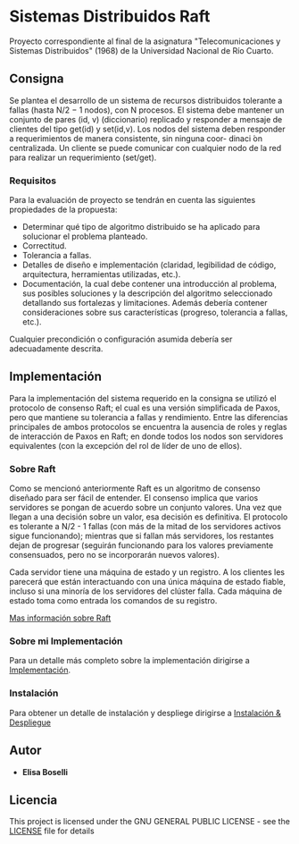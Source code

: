# Sistemas Distribuidos Raft

Proyecto correspondiente al final de la asignatura "Telecomunicaciones y Sistemas Distribuidos" (1968) de la Universidad Nacional de Río Cuarto.

## Consigna

Se plantea el desarrollo de un sistema de recursos distribuidos tolerante a fallas (hasta N/2 − 1 nodos), con N procesos.
El sistema debe mantener un conjunto de pares (id, v) (diccionario) replicado y responder a mensaje de clientes del tipo get(id) y set(id,v).
Los nodos del sistema deben responder a requerimientos de manera consistente, sin ninguna coor- dinaci ́on centralizada.
Un cliente se puede comunicar con cualquier nodo de la red para realizar un requerimiento (set/get).

### Requisitos

Para la evaluación de proyecto se tendrán en cuenta las siguientes propiedades de la propuesta:

* Determinar qué tipo de algoritmo distribuido se ha aplicado para solucionar el problema planteado.
* Correctitud.
* Tolerancia a fallas.
* Detalles de diseño e implementación (claridad, legibilidad de código, arquitectura, herramientas utilizadas, etc.).
* Documentación, la cual debe contener una introducción al problema, sus posibles soluciones y la descripción del algoritmo seleccionado detallando sus fortalezas y limitaciones. Además debería contener consideraciones sobre sus características (progreso, tolerancia a fallas, etc.).

Cualquier precondición o configuración asumida debería ser adecuadamente descrita.

## Implementación
Para la implementación del sistema requerido en la consigna se utilizó el protocolo de consenso Raft; el cual es una versión simplificada de Paxos, pero que mantiene su tolerancia a fallas y rendimiento. Entre las diferencias principales de ambos protocolos se encuentra la ausencia de roles y reglas de interacción de Paxos en Raft; en donde todos los nodos son servidores equivalentes (con la excepción del rol de líder de uno de ellos). 

### Sobre Raft
Como se mencionó anteriormente Raft es un algoritmo de consenso diseñado para ser fácil de entender. El consenso implica que varios servidores se pongan de acuerdo sobre un conjunto valores. Una vez que llegan a una decisión sobre un valor, esa decisión es definitiva. El protocolo es tolerante a N/2 - 1 fallas (con más de la mitad de los servidores activos sigue funcionando); mientras que si fallan más servidores, los restantes dejan de progresar (seguirán funcionando para los valores previamente consensuados, pero no se incorporarán nuevos valores).

Cada servidor tiene una máquina de estado y un registro. A los clientes les parecerá que están interactuando con una única máquina de estado fiable, incluso si una minoría de los servidores del clúster falla. Cada máquina de estado toma como entrada los comandos de su registro. 

[Mas información sobre Raft](https://raft.github.io/raft.pdf)

### Sobre mi Implementación
Para un detalle más completo sobre la implementación dirigirse a [Implementación](doc/Implementacion.md).


### Instalación
Para obtener un detalle de instalación y despliege dirigirse a [Instalación & Despliegue](doc/Instalacion-Despliegue.md)

## Autor
* **Elisa Boselli** 

## Licencia
This project is licensed under the GNU GENERAL PUBLIC LICENSE - see the [LICENSE](LICENSE) file for details
